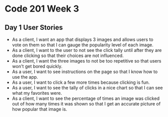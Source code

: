 # Code 201 Week 3

## Day 1 User Stories

* As a client, I want an app that displays 3 images and allows users to vote on them so that I can gauge the popularity level of each image.
* As a client, I want to the user to not see the click tally until after they are done clicking so that their choices are not influenced.
* As a client, I want the three images to not be too repetitive so that users won't get bored quickly.
* As a user, I want to see instructions on the page so that I know how to use the app.
* As a user, I want to click a few more times because clicking is fun.
* As a user, I want to see the tally of clicks in a nice chart so that I can see what my favorites were.
* As a client, I want to see the percentage of times an image was clicked out of how many times it was shown so that I get an accurate picture of how popular that image is.
